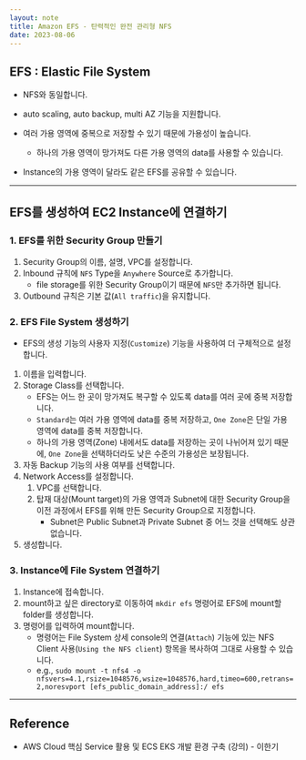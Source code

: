 ```yaml
---
layout: note
title: Amazon EFS - 탄력적인 완전 관리형 NFS
date: 2023-08-06
---
```




## EFS : Elastic File System

- NFS와 동일합니다.
- auto scaling, auto backup, multi AZ 기능을 지원합니다.
- 여러 가용 영역에 중복으로 저장할 수 있기 때문에 가용성이 높습니다.
    - 하나의 가용 영역이 망가져도 다른 가용 영역의 data를 사용할 수 있습니다.

- Instance의 가용 영역이 달라도 같은 EFS를 공유할 수 있습니다.




---




## EFS를 생성하여 EC2 Instance에 연결하기


### 1. EFS를 위한 Security Group 만들기

1. Security Group의 이름, 설명, VPC를 설정합니다.
2. Inbound 규칙에 `NFS` Type을 `Anywhere` Source로 추가합니다.
    - file storage를 위한 Security Group이기 때문에 `NFS`만 추가하면 됩니다.
3. Outbound 규칙은 기본 값(`All traffic`)을 유지합니다.


### 2. EFS File System 생성하기

- EFS의 생성 기능의 사용자 지정(`Customize`) 기능을 사용하여 더 구체적으로 설정합니다.

1. 이름을 입력합니다.
2. Storage Class를 선택합니다.
    - EFS는 어느 한 곳이 망가져도 복구할 수 있도록 data를 여러 곳에 중복 저장합니다.
    - `Standard`는 여러 가용 영역에 data를 중복 저장하고, `One Zone`은 단일 가용 영역에 data를 중복 저장합니다.
    - 하나의 가용 영역(Zone) 내에서도 data를 저장하는 곳이 나뉘어져 있기 때문에, `One Zone`을 선택하더라도 낮은 수준의 가용성은 보장됩니다.
3. 자동 Backup 기능의 사용 여부를 선택합니다.
4. Network Access를 설정합니다.
    1. VPC를 선택합니다.
    2. 탑재 대상(Mount target)의 가용 영역과 Subnet에 대한 Security Group을 이전 과정에서 EFS를 위해 만든 Security Group으로 지정합니다.
        - Subnet은 Public Subnet과 Private Subnet 중 어느 것을 선택해도 상관 없습니다.
5. 생성합니다.


### 3. Instance에 File System 연결하기

1. Instance에 접속합니다.
2. mount하고 싶은 directory로 이동하여 `mkdir efs` 명령어로 EFS에 mount할 folder를 생성합니다.
3. 명령어를 입력하여 mount합니다.
    - 명령어는 File System 상세 console의 연결(`Attach`) 기능에 있는 NFS Client 사용(`Using the NFS client`) 항목을 복사하여 그대로 사용할 수 있습니다.
    - e.g., `sudo mount -t nfs4 -o nfsvers=4.1,rsize=1048576,wsize=1048576,hard,timeo=600,retrans=2,noresvport [efs_public_domain_address]:/ efs`




---




## Reference

- AWS Cloud 핵심 Service 활용 및 ECS EKS 개발 환경 구축 (강의) - 이한기
